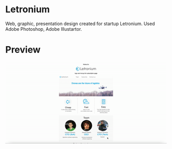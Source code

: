 # Letronium

Web, graphic, presentation design created for startup Letronium. Used Adobe Photoshop, Adobe Illustartor.

# Preview

![](./images/preview.gif)
